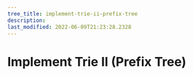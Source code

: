 ```yaml
---
tree_title: implement-trie-ii-prefix-tree
description: 
last_modified: 2022-06-09T21:23:28.2328
---
```


# Implement Trie II (Prefix Tree)
